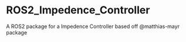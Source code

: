 # ROS2_Impedence_Controller
A ROS2 package for a Impedence Controller based off @matthias-mayr package
